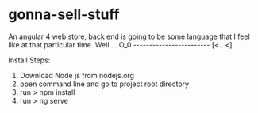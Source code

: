# gonna-sell-stuff
An angular 4 web store, back end is going to be some language that I feel like at that particular time. Well ... O_0 ------------------------  [&lt;...&lt;] 

Install Steps:
  1. Download Node js from nodejs.org
  2. open command line and go to project root directory
  3. run 
    > npm install 
  4. run
    > ng serve
  
  
